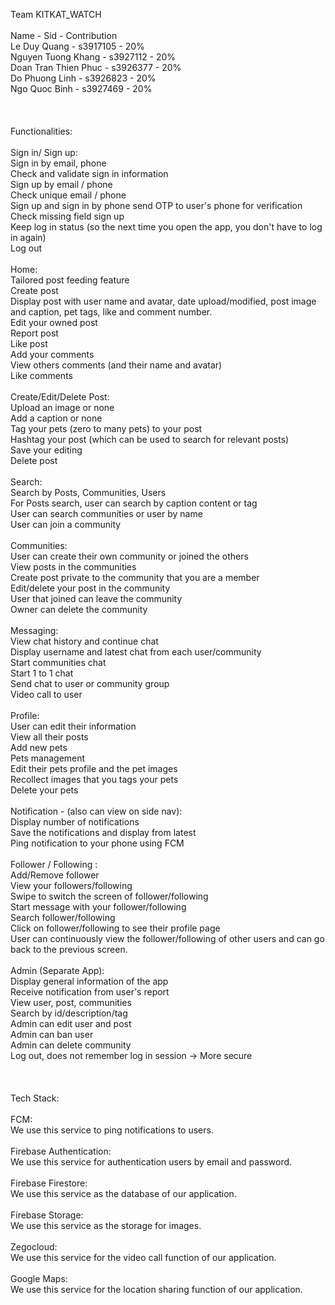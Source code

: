Team KITKAT_WATCH<br />
<br />
Name - Sid - Contribution<br />
Le Duy Quang - s3917105 - 20%<br />
Nguyen Tuong Khang - s3927112 - 20%<br />
Doan Tran Thien Phuc - s3926377 - 20%<br />
Do Phuong Linh - s3926823 - 20%<br />
Ngo Quoc Binh - s3927469 - 20%<br />
<br />
<br />
<br />
Functionalities:<br />
<br />
Sign in/ Sign up:<br />
  Sign in by email, phone<br />
  Check and validate sign in information<br />
  Sign up by email / phone<br />
  Check unique email / phone<br />
  Sign up and sign in by phone send OTP to user's phone for verification<br />
  Check missing field sign up<br />
  Keep log in status (so the next time you open the app, you don't have to log in again)<br />
  Log out<br />
<br />
Home:<br />
  Tailored post feeding feature<br />
  Create post<br />
  Display post with user name and avatar, date upload/modified, post image and caption, pet tags, like and comment number.<br />
  Edit your owned post<br />
  Report post<br />
  Like post<br />
  Add your comments<br />
  View others comments (and their name and avatar)<br />
  Like comments<br />
<br />
Create/Edit/Delete Post:<br />
  Upload an image or none<br />
  Add a caption or none<br />
  Tag your pets (zero to many pets) to your post<br />
  Hashtag your post (which can be used to search for relevant posts)<br />
  Save your editing<br />
  Delete post<br />
<br />
Search:<br />
  Search by Posts, Communities, Users<br />
  For Posts search, user can search by caption content or tag<br />
  User can search communities or user by name<br />
  User can join a community<br />
<br />
Communities:<br />
  User can create their own community or joined the others<br />
  View posts in the communities<br />
  Create post private to the community that you are a member<br />
  Edit/delete your post in the community<br />
  User that joined can leave the community<br />
  Owner can delete the community<br />
<br />
Messaging:<br />
  View chat history and continue chat<br />
  Display username and latest chat from each user/community<br />
  Start communities chat<br />
  Start 1 to 1 chat<br />
  Send chat to user or community group<br />
  Video call to user<br />
<br />
Profile:<br />
  User can edit their information<br />
  View all their posts<br />
  Add new pets<br />
  Pets management<br />
  Edit their pets profile and the pet images<br />
  Recollect images that you tags your pets<br />
  Delete your pets<br />
<br />
Notification - (also can view on side nav):<br />
  Display number of notifications<br />
  Save the notifications and display from latest<br />
  Ping notification to your phone using FCM<br />
<br />
Follower / Following :<br />
  Add/Remove follower<br />
  View your followers/following<br />
  Swipe to switch the screen of follower/following<br />
  Start message with your follower/following<br />
  Search follower/following<br />
  Click on follower/following to see their profile page<br />
  User can continuously view the follower/following of other users and can go back to the previous screen.<br />
<br />
Admin (Separate App): <br />
  Display general information of the app<br />
  Receive notification from user's report<br />
  View user, post, communities<br />
  Search by id/description/tag<br />
  Admin can edit user and post<br />
  Admin can ban user<br />
  Admin can delete community<br />
  Log out, does not remember log in session -> More secure<br />
<br />
<br />
<br />
Tech Stack:<br />
<br />
FCM:<br />
  We use this service to ping notifications to users.<br />
<br />
Firebase Authentication:<br />
  We use this service for authentication users by email and password.<br />
<br />
Firebase Firestore:<br />
  We use this service as the database of our application.<br />
<br />
Firebase Storage:<br />
  We use this service as the storage for images.<br />
<br />
Zegocloud:<br />
  We use this service for the video call function of our application.<br />
<br />
Google Maps:<br />
  We use this service for the location sharing function of our application.<br />
